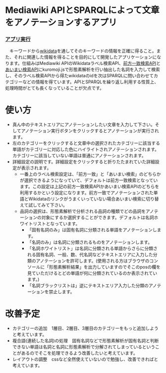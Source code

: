 # Mediawiki APIとSPARQLによって文章をアノテーションするアプリ
### [アプリ実行](https://masapi61.github.io/Annotation-by-Wikidata/index.html)  
　キーワードから[wikidata](https://www.wikidata.org/wiki/Wikidata:%E3%83%A1%E3%82%A4%E3%83%B3%E3%83%9A%E3%83%BC%E3%82%B8)を通してそのキーワードの情報を正確に得ること。また、それに関連した情報を得ることを目的にして開発したアプリケーションになります。仕組みはMediawiki APIのWikidataラベル検索API、[前方一致検索API](https://www.wikidata.org/w/api.php?action=help&modules=wbsearchentities)と[あいまい検索API](https://www.mediawiki.org/w/api.php?action=help&modules=query%2Bsearch)にkuromoji.jsで形態素解析を行い抽出した名詞を入力して検索し、そのラベル検索APIから得たwikidataのidを次はSPARQLに問い合わせてカテゴリーなどの情報を得ています。APIとSPARQLを繰り返し利用する性質上、処理時間がとても長くなっていることが欠点です。
 
# 使い方  
* 真ん中のテキストエリアにアノテーションしたい文章を入力して下さい。そしてアノテーション実行ボタンをクリックするとアノテーションが実行されます。  
* 左のカテゴリーをクリックすると文章中の選択されたカテゴリーに該当する単語がカテゴリーに対応した色にハイライトされアノテーションされます。カテゴリーに該当していない単語は普通にアノテーションされます。
* 詳細設定の説明です。詳細設定をクリックすると折りたたまれていた詳細設定が表示されます。
  * 一番上のラベル検索設定は、「前方一致」と「あいまい検索」のどちらかが選択できるようになっていて、デフォルトは前方一致検索となっています。この設定は上記の前方一致検索APIかあいまい検索APIのどちらを利用するかという設定になります。前方一致でアノテーションされた単語とWikidataのリンクがうまくいっていない場合あいまい検索に切り替えて試してみて下さい。
  * 品詞の選択は、形態素解析で分析される品詞の種類でどの品詞をアノテーションの対象にするか選択することができます。デフォルトは名詞ホワイトリストとなっています。
    * 「固有名詞のみ」は固有名詞に分類される単語をアノテーションします。
    * 「名詞のみ」は名詞に分類されるものをアノテーションします。
    * 「名詞ホワイトリスト」は名詞に分類される単語からさらに分類される固有名詞、一般、数、代名詞などテキストエリアに入力した分類のアノテーションを許可します。(使用される方はブラウザのコンソールに「形態素解析結果」を出力していますのでそこのposの欄を見ていただけるとどの単語が何に分類されているのか表示されています。)
    * 「名詞ブラックリストは」逆にテキストエリア入力した分類のアノテーションを禁止します。

# 改善予定
* カテゴリーの追加　1層目、2層目、3層目のカテゴリーをもっと追加しようと考えています。
* 複合語(連続した名詞)の処理　固有名詞などで形態素解析が固有名詞と判断できない単語は名詞と名詞に形態素解析で分解されてしまっているということがあるのでそこを処理できるよう改善したいと考えています。
* レイアウトの調整　cssなど全然使えていないので勉強し、改善できればと考えています。
